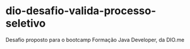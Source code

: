 # dio-desafio-valida-processo-seletivo
Desafio proposto para o bootcamp Formação Java Developer, da DIO.me
